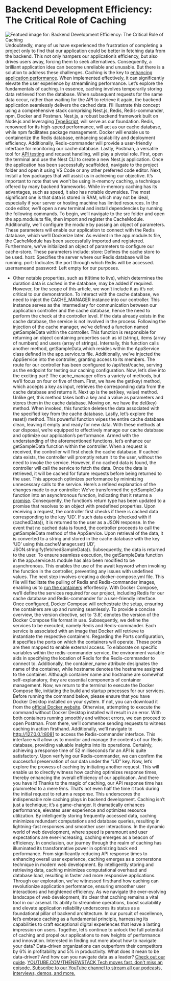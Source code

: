 # Backend Development Efficiency: The Critical Role of Caching
![Featued image for: Backend Development Efficiency: The Critical Role of Caching](https://cdn.thenewstack.io/media/2024/06/8b5e4e0a-caching-1024x576.jpg)
Undoubtedly, many of us have experienced the frustration of completing a project only to find that our application could be better in fetching data from the backend. This not only hampers our application’s efficiency, but also drives users away, forcing them to seek alternatives. Consequently, a brilliant application idea can become unreliable and unusable. But there is a solution to address these challenges.
Caching is the key to
[enhancing application performance](https://thenewstack.io/why-http-caching-matters-for-apis/). When implemented effectively, it can significantly elevate the user experience by streamlining performance. Let’s explore the fundamentals of caching.
In essence, caching involves temporarily storing data retrieved from the database. When subsequent requests for the same data occur, rather than waiting for the API to retrieve it again, the backend application seamlessly delivers the cached data.
I’ll illustrate this concept using a comprehensive stack comprising Nest.js, Redis, Redis-commander, npm, Docker and Postman. Nest.js, a robust backend framework built on Node.js and leveraging
[TypeScript](https://thenewstack.io/typescript-vs-javascript/), will serve as our foundation. Redis, renowned for its high-speed performance, will act as our cache database, while npm facilitates package management. Docker will enable us to containerize the Redis database, enhancing scalability and deployment efficiency. Additionally, Redis-commander will provide a user-friendly interface for monitoring our cache database. Lastly, Postman, a versatile tool for [API testing](https://thenewstack.io/api-management/) and request handling, will play a pivotal role.
First, open the terminal and use the Nest CLI to create a new Nest.js application. Once the application has been successfully scaffolded, navigate to the project folder and open it using VS Code or any other preferred code editor.
Next, install a few packages that will assist us in achieving our objective. It’s important to note that we won’t be using in-memory caching, a technique offered by many backend frameworks. While in-memory caching has its advantages, such as speed, it also has notable downsides. The most significant one is that data is stored in RAM, which may not be ideal, especially if your server or hosting machine has limited resources.
In the code editor, we’ll open a new terminal and install dependencies by running the following commands.
To begin, we’ll navigate to the
src folder and open the
app.module.ts file, then import and register the
CacheModule. Additionally, we’ll configure the module by passing an object of parameters. These parameters will enable our application to connect with the Redis database, which we’ll Dockerize later.
As evident in the
app.module.ts file, the
CacheModule has been successfully imported and registered. Furthermore, we’ve initialized an object of parameters to configure our cache-store. These parameters include:
store: Defines the cache store to be used.
host: Specifies the server where our Redis database will be running.
port: Indicates the port through which Redis will be accessed.
usernameand
password: Left empty for our purposes.
- Other notable properties, such as
ttl(time to live), which determines the duration data is cached in the database, may be added if required. However, for the scope of this article, we won’t include it as it’s not critical to our demonstration.
To interact with the cache database, we need to inject the
CACHE_MANAGER instance into our controller. This instance serves as the intermediary for communication between our application controller and the cache database, hence the need to perform the check at the controller level. If the data already exists in the cache database, the service is not involved in the process.
Following the injection of the cache manager, we’ve defined a function named
getSampleData within the controller. This function is responsible for returning an object containing properties such as
id (string),
items (array of numbers) and
users (array of strings). Internally, this function calls another method,
getSampleData,which resides within the
AppService class defined in the
app.service.ts file.
Additionally, we’ve injected the
AppService into the controller, granting access to its members. The route for our controller has been configured to
/api/test/cache, serving as the endpoint for testing our caching configuration.
Now, let’s dive into the exciting part! The
cache_manager offers a variety of methods, but we’ll focus on four or five of them.
First, we have the
get(key) method, which accepts a key as input, retrieves the corresponding data from the cache database and returns it.
Next up is the
set(key, value) method. Unlike
get, this method takes both a key and a value as parameters and stores them in the cache database.
Moving on, we have the
del(key) method. When invoked, this function deletes the data associated with the specified key from the cache database.
Lastly, let’s explore the
reset() method. This powerful function wipes the entire cache database clean, leaving it empty and ready for new data.
With these methods at our disposal, we’re equipped to effectively manage our cache database and optimize our application’s performance. Armed with the understanding of the aforementioned functions, let’s enhance our
getSampleData function within the controller. When a request is received, the controller will first check the cache database. If cached data exists, the controller will promptly return it to the user, without the need to invoke the service. However, if no cached data is found, the controller will call the service to fetch the data. Once the data is retrieved, it will be cached for future requests before being returned to the user. This approach optimizes performance by minimizing unnecessary calls to the service.
Here’s a refined explanation of the changes made to our controller:
We’ve transformed the
getSampleData function into an asynchronous function, indicating that it returns a
[promise](https://thenewstack.io/what-are-promises-in-javascript/). Consequently, the function’s return type has been updated to a promise that resolves to an object with predefined properties.
Upon receiving a request, the controller first checks if there is cached data corresponding to the key ‘UD’. If such data exists (checked with
if (cachedData)), it is returned to the user as a JSON response.
In the event that no cached data is found, the controller proceeds to call the
getSampleData method of the
AppService. Upon retrieval of the data, it is converted to a string and stored in the cache database with the key ‘UD’ using
this.cacheManager.set('UD', JSON.stringify(fetchedSampleData)). Subsequently, the data is returned to the user.
To ensure seamless execution, the
getSampleData function in the
app.service.ts module has also been modified to be asynchronous. This enables the use of the
await keyword when invoking the function in the controller, preventing any issues with undefined values.
The next step involves creating a
docker-compose.yml file. This file will facilitate the pulling of Redis and Redis-commander images, enabling us to
[run the containers](https://thenewstack.io/containerds-important-role-for-nvidias-gpu-operator-and-ai-accelerated-cloud/) effortlessly. With Docker Compose, we’ll define the services required for our project, including Redis for our cache database and Redis-commander for a user-friendly interface. Once configured, Docker Compose will orchestrate the setup, ensuring the containers are up and running seamlessly.
To provide a concise overview, the
version directive, set to ‘3.8’, denotes the version of the Docker Compose file format in use. Subsequently, we define the services to be executed, namely Redis and Redis-commander. Each service is associated with an image that Docker will retrieve to instantiate the respective containers.
Regarding the
Ports configuration, it specifies the ports on which the containers will operate. These ports are then mapped to enable external access.
To elaborate on specific variables within the
redis-commander service, the
environment variable aids in specifying the location of Redis for the Redis-commander to connect to. Additionally, the
container_name attribute designates the name of the container, while
hostname denotes the hostname assigned to the container. Although container name and hostname are somewhat self-explanatory, they are essential components of container management. Now, we return to the terminal to execute the Docker Compose file, initiating the build and startup processes for our services. Before running the command below, please ensure that you have Docker Desktop installed on your system. If not, you can download it from the
[official Docker website](https://www.docker.com/products/docker-desktop/). Otherwise, attempting to execute the command without Docker Desktop installed will result in an error.
With both containers running smoothly and without errors, we can proceed to open Postman. From there, we’ll commence sending requests to witness caching in action firsthand. Additionally, we’ll navigate to
http://127.0.0.1:8081 to access the Redis-commander interface. This interface will allow us to monitor and manage the contents of our Redis database, providing valuable insights into its operations.
Certainly, achieving a response time of 52 milliseconds for an API is quite satisfactory. Upon verifying our Redis-commander, we can confirm the successful preservation of our data under the “UD” key. Now, let’s explore the prowess of caching by initiating another request. This will enable us to directly witness how caching optimizes response times, thereby enhancing the overall efficiency of our application.
And there you have it! Thanks to the magic of caching, our API response time has plummeted to a mere 9ms. That’s not even half the time it took during the initial request to return a response. This underscores the indispensable role caching plays in backend development.
Caching isn’t just a technique; it’s a game-changer. It dramatically enhances performance, elevates user experience and optimizes resource utilization. By intelligently storing frequently accessed data, caching minimizes redundant computations and database queries, resulting in lightning-fast responses and smoother user interactions.
In the dynamic world of web development, where speed is paramount and user expectations are ever-increasing, caching emerges as a beacon of efficiency. In conclusion, our journey through the realm of caching has illuminated its transformative power in optimizing back end performance. From significantly reducing API response times to enhancing overall user experience, caching emerges as a cornerstone technique in modern web development.
By intelligently storing and retrieving data, caching minimizes computational overhead and database load, resulting in faster and more responsive applications. Through our exploration, we’ve witnessed firsthand how caching can revolutionize application performance, ensuring smoother user interactions and heightened efficiency.
As we navigate the ever-evolving landscape of web development, it’s clear that caching remains a vital tool in our arsenal. Its ability to streamline operations, boost scalability and elevate application reliability underscores its status as a foundational pillar of backend architecture.
In our pursuit of excellence, let’s embrace caching as a fundamental principle, harnessing its capabilities to craft exceptional digital experiences that leave a lasting impression on users. Together, let’s continue to unlock the full potential of caching and propel our applications to new heights of performance and innovation.
Interested in finding out more about how to navigate your data? Data-driven organizations can outperform their competitors by 6% in profitability and 5% in productivity. What does it mean to be data-driven? And how can you navigate data as a leader?
[Check out our guide](https://www.andela.com/resources/navigating-data-driven-leadership?utm_medium=contentmarketing&utm_source=ebook&utm_campaign=client-global-2024-06-13-thenewstack&utm_content=data-driven%20guide&utm_term=ebook). [
YOUTUBE.COM/THENEWSTACK
Tech moves fast, don't miss an episode. Subscribe to our YouTube
channel to stream all our podcasts, interviews, demos, and more.
](https://youtube.com/thenewstack?sub_confirmation=1)